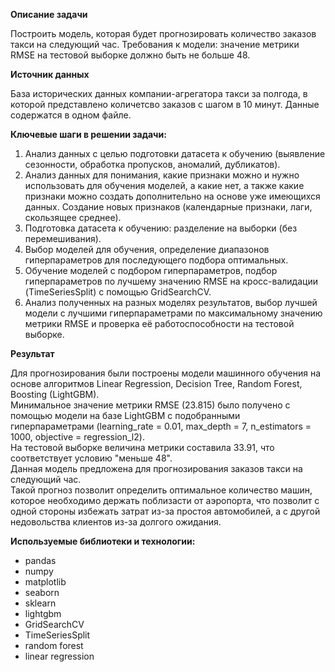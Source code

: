 **Описание задачи**  

Построить модель, которая будет прогнозировать количество заказов такси на следующий час.
Требования к модели: значение метрики RMSE на тестовой выборке должно быть не больше 48.   

**Источник данных** 

База исторических данных компании-агрегатора такси за полгода, в которой представлено количетсво заказов с шагом в 10 минут.
Данные содержатся в одном файле.

**Ключевые шаги в решении задачи:**

1. Анализ данных с целью подготовки датасета к обучению (выявление сезонности, обработка пропусков, аномалий, дубликатов).  
2. Анализ данных для понимания, какие признаки можно и нужно использовать для обучения моделей, а какие нет, а также какие признаки можно создать дополнительно на основе уже имеющихся данных. Создание новых признаков (календарные признаки, лаги, скользящее среднее).  
3. Подготовка датасета к обучению: разделение на выборки (без перемешивания).  
4. Выбор моделей для обучения, определение диапазонов гиперпараметров для последующего подбора оптимальных.  
5. Обучение моделей с подбором гиперпараметров, подбор гиперпараметров по лучшему значению RMSE на кросс-валидации (TimeSeriesSplit) с помощью GridSearchCV.  
6. Анализ полученных на разных моделях результатов, выбор лучшей модели с лучшими гиперпараметрами по максимальному значению метрики RMSE и проверка её работоспособности на тестовой выборке.

**Результат**

Для прогнозирования были построены модели машинного обучения  на основе алгоритмов Linear Regression, Decision Tree, Random Forest, Boosting (LightGBM).   
Минимальное значение метрики RMSE (23.815) было получено с помощью модели на базе LightGBM с подобранными гиперпараметрами (learning_rate = 0.01, max_depth = 7, n_estimators = 1000, objective = regression_l2).  
На тестовой выборке величина метрики составила 33.91, что соответствует условию "меньше 48".   
Данная модель предложена для прогнозирования заказов такси на следующий час.   
Такой прогноз позволит определить оптимальное количество машин, которое необходимо держать поблизасти от аэропорта, что позволит с одной стороны избежать затрат из-за простоя автомобилей, а с другой недовольства клиентов из-за долгого ожидания.  

**Используемые библиотеки и технологии:**  
* pandas
* numpy  
* matplotlib
* seaborn
* sklearn
* lightgbm
* GridSearchCV
* TimeSeriesSplit
* random forest
* linear regression
